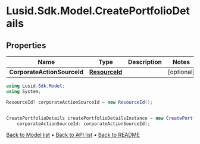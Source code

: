 # Lusid.Sdk.Model.CreatePortfolioDetails

## Properties

Name | Type | Description | Notes
------------ | ------------- | ------------- | -------------
**CorporateActionSourceId** | [**ResourceId**](ResourceId.md) |  | [optional] 

```csharp
using Lusid.Sdk.Model;
using System;

ResourceId? corporateActionSourceId = new ResourceId();


CreatePortfolioDetails createPortfolioDetailsInstance = new CreatePortfolioDetails(
    corporateActionSourceId: corporateActionSourceId);
```

[Back to Model list](../README.md#documentation-for-models) &#8226; [Back to API list](../README.md#documentation-for-api-endpoints) &#8226; [Back to README](../README.md)
